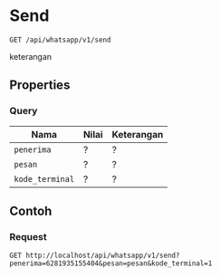 # Send
```http
GET /api/whatsapp/v1/send
```
keterangan
## Properties
### Query
Nama  | Nilai | Keterangan
--- | --- | ---
<code>penerima</code> | ? | ?
<code>pesan</code> | ? | ?
<code>kode_terminal</code> | ? | ?

## Contoh

### Request
```http
GET http://localhost/api/whatsapp/v1/send?penerima=6281935155404&pesan=pesan&kode_terminal=1
```
